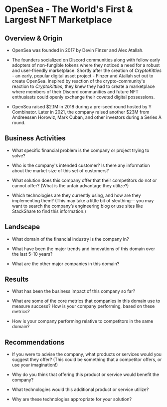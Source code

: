 # OpenSea - The World's First & Largest NFT Marketplace

## Overview & Origin

* OpenSea was founded in 2017 by Devin Finzer and Alex Atallah.

* The founders socialized on Discord communities along with fellow early adopters of non-fungible tokens where they noticed a need for a robust and user-friendly marketplace. Shortly after the creation of *CryptoKitties* - an early, popular digital asset project - Finzer and Atallah set out to create OpenSea. Inspired by reaction of the crypto-community's reaction to *CryptoKitties*, they knew they had to create a marketplace where members of their Discord communities and future NFT enthusiasts could openly exchange their coveted digital possessions.

* OpenSea raised $2.1M in 2018 during a pre-seed round hosted by Y Combinator. Later in 2021, the company raised another $23M from Andreessen Horowiz, Mark Cuban, and other investors during a Series A round.

## Business Activities

* What specific financial problem is the company or project trying to solve?

* Who is the company's intended customer?  Is there any information about the market size of this set of customers?

* What solution does this company offer that their competitors do not or cannot offer? (What is the unfair advantage they utilize?)

* Which technologies are they currently using, and how are they implementing them? (This may take a little bit of sleuthing–– you may want to search the company’s engineering blog or use sites like StackShare to find this information.)


## Landscape

* What domain of the financial industry is the company in?

* What have been the major trends and innovations of this domain over the last 5–10 years?

* What are the other major companies in this domain?


## Results

* What has been the business impact of this company so far?

* What are some of the core metrics that companies in this domain use to measure success? How is your company performing, based on these metrics?

* How is your company performing relative to competitors in the same domain?


## Recommendations

* If you were to advise the company, what products or services would you suggest they offer? (This could be something that a competitor offers, or use your imagination!)

* Why do you think that offering this product or service would benefit the company?

* What technologies would this additional product or service utilize?

* Why are these technologies appropriate for your solution?